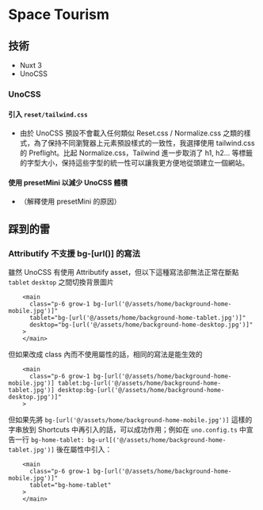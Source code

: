 # Space Tourism

## 技術
- Nuxt 3
- UnoCSS

### UnoCSS
#### 引入 `reset/tailwind.css`
  - 由於 UnoCSS 預設不會載入任何類似 Reset.css / Normalize.css 之類的樣式，為了保持不同瀏覽器上元素預設樣式的一致性，我選擇使用 tailwind.css 的 Preflight。比起 Normalize.css，Tailwind 進一步取消了 h1, h2... 等標籤的字型大小，保持這些字型的統一性可以讓我更方便地從頭建立一個網站。
  
#### 使用 presetMini 以減少 UnoCSS 體積
  - （解釋使用 presetMini 的原因）

## 踩到的雷

### Attributify 不支援 bg-[url()] 的寫法

雖然 UnoCSS 有使用 Attributify asset，但以下這種寫法卻無法正常在斷點 `tablet` `desktop` 之間切換背景圖片

```vue
    <main
      class="p-6 grow-1 bg-[url('@/assets/home/background-home-mobile.jpg')]"
      tablet="bg-[url('@/assets/home/background-home-tablet.jpg')]"
      desktop="bg-[url('@/assets/home/background-home-desktop.jpg')]"
    >
    </main>
```

但如果改成 class 內而不使用屬性的話，相同的寫法是能生效的

```vue
    <main
      class="p-6 grow-1 bg-[url('@/assets/home/background-home-mobile.jpg')] tablet:bg-[url('@/assets/home/background-home-tablet.jpg')] desktop:bg-[url('@/assets/home/background-home-desktop.jpg')]"
    >
```

但如果先將 `bg-[url('@/assets/home/background-home-mobile.jpg')]` 這樣的字串放到 Shortcuts 中再引入的話，可以成功作用；例如在 `uno.config.ts` 中宣告一行 `bg-home-tablet: bg-url[('@/assets/home/background-home-tablet.jpg')]` 後在屬性中引入：

```vue
    <main
      class="p-6 grow-1 bg-[url('@/assets/home/background-home-mobile.jpg')]"
      tablet="bg-home-tablet"
    >
    </main>
```